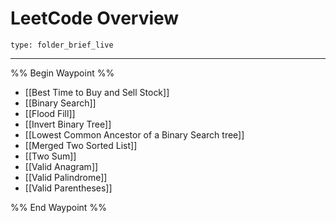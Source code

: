 # LeetCode Overview
 
```ccard
type: folder_brief_live
```
 
---

%% Begin Waypoint %%
- [[Best Time to Buy and Sell Stock]]
- [[Binary Search]]
- [[Flood Fill]]
- [[Invert Binary Tree]]
- [[Lowest Common Ancestor of a Binary Search tree]]
- [[Merged Two Sorted List]]
- [[Two Sum]]
- [[Valid Anagram]]
- [[Valid Palindrome]]
- [[Valid Parentheses]]

%% End Waypoint %%